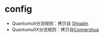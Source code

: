 # config
- Quantumult分流规则：拷贝自 [Shigalin](https://github.com/shigalin/Config "单击访问")
- QuantumultX分流规则：拷贝自[Connershua](https://github.com/DivineEngine/Profiles/tree/master/Quantumult "单击访问")
